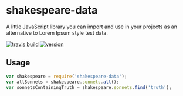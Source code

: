 # shakespeare-data
A little JavaScript library you can import and use in your projects as an alternative to Lorem Ipsum style test data.

[![travis build](https://img.shields.io/travis/luketn/shakespeare-data.svg?style=flat-square)](https://travis-ci.org/luketn/shakespeare-data)
[![version](https://img.shields.io/npm/v/shakespeare-data.svg?style=flat-square)](http://npm.im/shakespeare-data)

## Usage

```javascript
var shakespeare = require('shakespeare-data');
var allSonnets = shakespeare.sonnets.all();
var sonnetsContainingTruth = shakespeare.sonnets.find('truth');
```

